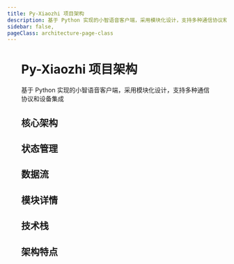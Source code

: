 ```yaml
---
title: Py-Xiaozhi 项目架构
description: 基于 Python 实现的小智语音客户端，采用模块化设计，支持多种通信协议和设备集成
sidebar: false,
pageClass: architecture-page-class
---
```

<script setup>
import CoreArchitecture from './components/CoreArchitecture.vue'
import StateManagement from './components/StateManagement.vue'
import DataFlow from './components/DataFlow.vue'
import ModuleDetails from './components/ModuleDetails.vue'
import TechnologyStack from './components/TechnologyStack.vue'
import ArchitectureFeatures from './components/ArchitectureFeatures.vue'
</script>

<div class="architecture-page">

# Py-Xiaozhi 项目架构

<div class="header-content">
  <p>基于 Python 实现的小智语音客户端，采用模块化设计，支持多种通信协议和设备集成</p>
</div>

## 核心架构
<CoreArchitecture/>

## 状态管理
<StateManagement/>

## 数据流
<DataFlow/>

## 模块详情
<ModuleDetails/>

## 技术栈
<TechnologyStack/>

## 架构特点
<ArchitectureFeatures/>
</div>

<style>
.architecture-page {
  max-width: 100%;
  padding: 0 2rem;
}
</style>